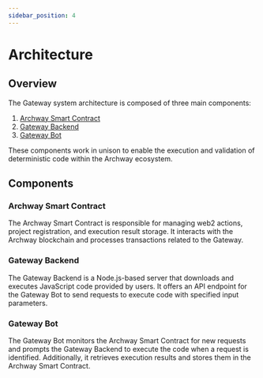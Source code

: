 ```yaml
---
sidebar_position: 4
---
```


# Architecture

## Overview

The Gateway system architecture is composed of three main components:

1. [Archway Smart Contract](https://github.com/D3LAB-DAO/gateway-contract)
2. [Gateway Backend](https://github.com/D3LAB-DAO/gateway-backend)
3. [Gateway Bot](https://github.com/D3LAB-DAO/gateway-bot)

These components work in unison to enable the execution and validation of deterministic code within the Archway ecosystem.

## Components

### Archway Smart Contract

The Archway Smart Contract is responsible for managing web2 actions, project registration, and execution result storage. It interacts with the Archway blockchain and processes transactions related to the Gateway.

### Gateway Backend

The Gateway Backend is a Node.js-based server that downloads and executes JavaScript code provided by users. It offers an API endpoint for the Gateway Bot to send requests to execute code with specified input parameters.

### Gateway Bot

The Gateway Bot monitors the Archway Smart Contract for new requests and prompts the Gateway Backend to execute the code when a request is identified. Additionally, it retrieves execution results and stores them in the Archway Smart Contract.
